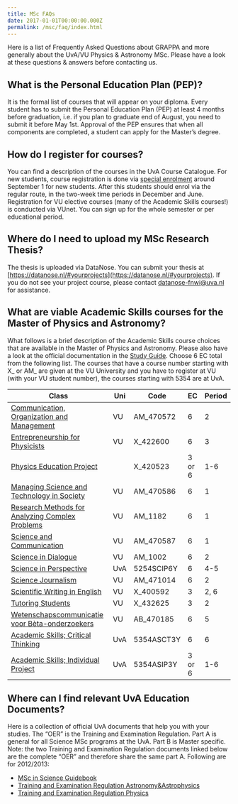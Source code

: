 ```yaml
---
title: MSc FAQs
date: 2017-01-01T00:00:00.000Z
permalink: /msc/faq/index.html
---
```


Here is a list of Frequently Asked Questions about GRAPPA and more generally about the UvA/VU Physics & Astronomy MSc. Please have a look at these questions & answers before contacting us.

## What is the Personal Education Plan (PEP)?

It is the formal list of courses that will appear on your diploma. Every student has to submit the Personal Education Plan (PEP) at least 4 months before graduation, i.e. if you plan to graduate end of August, you need to submit it before May 1st. Approval of the PEP ensures that when all components are completed, a student can apply for the Master’s degree.

## How do I register for courses?

You can find a description of the courses in the UvA Course Catalogue. For new students, course registration is done via [special enrolment](http://datanose.nl/#masterenrol) around September 1 for new students. After this students should enrol via the regular route, in the two-week time periods in December and June. Registration for VU elective courses (many of the Academic Skills courses!) is conducted via VUnet. You can sign up for the whole semester or per educational period.

## Where do I need to upload my MSc Research Thesis?

The thesis is uploaded via DataNose. You can submit your thesis at [https://datanose.nl/#yourprojects](https://datanose.nl/#yourprojects). If you do not see your project course, please contact datanose-fnwi@uva.nl for assistance.

## What are viable Academic Skills courses for the Master of Physics and Astronomy?

What follows is a brief description of the Academic Skills course choices that are available in the Master of Physics and Astronomy. Please also have a look at the official documentation in the [Study Guide](http://studiegids.uva.nl/xmlpages/page/2017-2018-en/search-course/course/35262). Choose 6 EC total from the following list. The courses that have a course number starting with X_ or AM_ are given at the VU University and you have to register at VU (with your VU student number), the courses starting with 5354 are at UvA.

| Class                                           | Uni | Code       | EC     | Period |
|-------------------------------------------------|-----|------------|--------|--------|
| [Communication, Organization and Management](https://searchgids.vu.nl/ModuleDetails.aspx?language=nl&year=2018&faculty=0&id=50043893)      | VU  | AM_470572  | 6      | 2      |
| [Entrepreneurship for Physicists](https://searchgids.vu.nl/ModuleDetails.aspx?language=nl&year=2018&faculty=0&id=51098434)                 | VU  | X_422600   | 6      | 3      |
| [Physics Education Project](http://studiegids.uva.nl/xmlpages/page/2018-2019/zoek-vak/vak/63391)                       |     | X_420523   | 3 or 6 | 1-6    |
| [Managing Science and Technology in Society](https://searchgids.vu.nl/ModuleDetails.aspx?language=nl&year=2018&faculty=0&id=50043900)      | VU  | AM_470586  | 6      | 1      |
| [Research Methods for Analyzing Complex Problems](https://searchgids.vu.nl/ModuleDetails.aspx?language=nl&year=2018&faculty=0&id=51129307) | VU  | AM_1182    | 6      | 1      |
| [Science and Communication](https://searchgids.vu.nl/ModuleDetails.aspx?language=nl&year=2018&faculty=0&id=50043901)                       | VU  | AM_470587  | 6      | 1      |
| [Science in Dialogue](https://searchgids.vu.nl/ModuleDetails.aspx?language=nl&year=2018&faculty=0&id=50627172)                             | VU  | AM_1002    | 6      | 2      |
| [Science in Perspective](http://studiegids.uva.nl/xmlpages/page/2018-2019/zoek-vak/vak/63147)                          | UvA | 5254SCIP6Y | 6      | 4-5    |
| [Science Journalism](https://searchgids.vu.nl/ModuleDetails.aspx?language=nl&year=2018&faculty=0&id=50043997)                              | VU  | AM_471014  | 6      | 2      |
| [Scientific Writing in English](https://searchgids.vu.nl/ModuleDetails.aspx?language=nl&year=2018&faculty=0&id=50049644)                   | VU  | X_400592   | 3      | 2, 6   |
| [Tutoring Students](http://searchgids.vu.nl/ModuleDetails.aspx?language=nl&year=2018&faculty=0&id=50050108)                               | VU  | X_432625   | 3      | 2      |
| [Wetenschapscommunicatie voor Bèta-onderzoekers](http://searchgids.vu.nl/ModuleDetails.aspx?language=nl&year=2018&faculty=0&id=50043840)  | VU  | AB_470185  | 6      | 5      |
| [Academic Skills; Critical Thinking](http://studiegids.uva.nl/xmlpages/page/2018-2019/zoek-vak/vak/63145)              | UvA | 5354ASCT3Y | 6      | 6      |
| [Academic Skills; Individual Project](http://studiegids.uva.nl/xmlpages/page/2017-2018-en/search-course/course/36898)             | UvA | 5354ASIP3Y | 3 or 6 | 1-6    |
<!-- - [Communication, Organization and Management (VU)](https://searchgids.vu.nl/ModuleDetails.aspx?language=nl&year=2018&faculty=0&id=50043893) – course code: AM_470572 (6 EC, period 2)
- Entrepreneurship for Physicists (VU) – course code: X_422600 (6 EC, period 3)
- Physics Education Project – course code: X_420523 (3 or 6 EC, period 1-6)
- Managing Science and Technology in Society (VU) – course code: AM_470586 (6 EC, period 1)
- Research Methods for Analyzing Complex Problems (VU) – course code: AM_1182 (6 EC, period 1)
- Science and Communication (VU) – course code: AM_470587 (6 EC, period 1)
- Science in Dialogue (VU) – course code: AM_1002 (6 EC, period 2)
- Science in Perspective (UvA) – course code: 5254SCIP6Y (6 EC, period 4-5)
- Science Journalism (VU) – course code: AM_471014, (6 EC, period 2)
- Scientific Writing in English (VU) – course code: X_400592 (3 EC, period 2 and 6)
- Tutoring Students (VU) – course code: X_432625 (3 EC, period 2)
- Wetenschapscommunicatie voor Bèta-onderzoekers (VU) – course code: AB_470185 (6 EC, period 5)
- Academic Skills; Critical Thinking (UvA) – course code: 5354ASCT3Y (6 EC, period 6)
- Academic Skills; Individual Project (UvA) – course code: 5354ASIP3Y (3 or 6 EC, period 1-6) -->

## Where can I find relevant UvA Education Documents?

Here is a collection of official UvA documents that help you with your studies. The “OER” is the Training and Examination Regulation. Part A is general for all Science MSc programs at the UvA. Part B is Master specific. Note: the two Training and Examination Regulation documents linked below are the complete “OER” and therefore share the same part A.
Following are for 2012/2013:

- [MSc in Science Guidebook](http://www.science.uva.nl/onderwijs/formulieren/EW/Guidebook%202012-2013.pdf)
- [Training and Examination Regulation Astronomy&Astrophysics](http://student.uva.nl/binaries/content/assets/studentensites/fnwi/ew-gedeelde-content/rules-and-regulations/eer-astronomy-ans-astrophysics-2012-2013.pdf)
- [Training and Examination Regulation Physics](http://student.uva.nl/binaries/content/assets/studentensites/fnwi/ew-gedeelde-content/rules-and-regulations/eer-physics-2012-2013.pdf)
